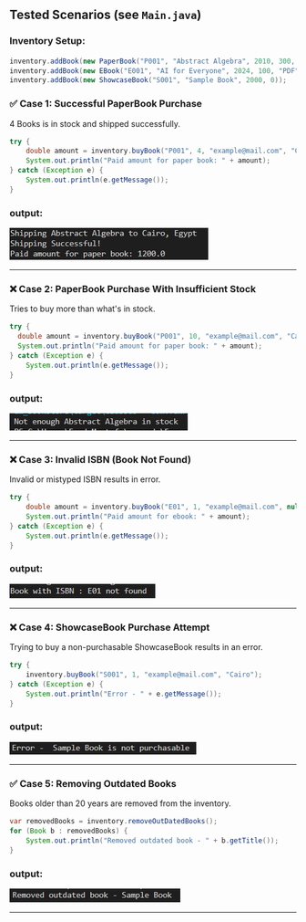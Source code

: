 ## Tested Scenarios (see `Main.java`)

### Inventory Setup:

```java
inventory.addBook(new PaperBook("P001", "Abstract Algebra", 2010, 300, 5));
inventory.addBook(new EBook("E001", "AI for Everyone", 2024, 100, "PDF"));
inventory.addBook(new ShowcaseBook("S001", "Sample Book", 2000, 0));
```

### ✅ Case 1: Successful PaperBook Purchase
4 Books is in stock and shipped successfully.

```java
try {
    double amount = inventory.buyBook("P001", 4, "example@mail.com", "Cairo, Egypt");
    System.out.println("Paid amount for paper book: " + amount);
} catch (Exception e) {
    System.out.println(e.getMessage());
}
```

### output:

![Paper Book Success](images/paperbook_success.png)

---

### ❌ Case 2: PaperBook Purchase With Insufficient Stock
Tries to buy more than what's in stock.

```java
try {
  double amount = inventory.buyBook("P001", 10, "example@mail.com", "Cairo, Egypt");
  System.out.println("Paid amount for paper book: " + amount);
} catch (Exception e) {
    System.out.println(e.getMessage());
}
```
### output:
![Insufficient Stock Error](images/paperbook_insufficient.png)

---

### ❌ Case 3: Invalid ISBN (Book Not Found)

Invalid or mistyped ISBN results in error.

```java
try {
    double amount = inventory.buyBook("E01", 1, "example@mail.com", null);
    System.out.println("Paid amount for ebook: " + amount);
} catch (Exception e) {
    System.out.println(e.getMessage());
}
```

### output:

![Invalid ISBN Error](images/invalid_isbn.png)

---

### ❌ Case 4: ShowcaseBook Purchase Attempt

Trying to buy a non-purchasable ShowcaseBook results in an error.

```java
try {
    inventory.buyBook("S001", 1, "example@mail.com", "Cairo");
} catch (Exception e) {
    System.out.println("Error - " + e.getMessage());
}
```

### output:

![Showcase Error](images/showcase_error.png)

---

### ✅ Case 5: Removing Outdated Books

Books older than 20 years are removed from the inventory.

```java
var removedBooks = inventory.removeOutDatedBooks();
for (Book b : removedBooks) {
    System.out.println("Removed outdated book - " + b.getTitle());
}
```

### output:

![Remove Outdated Book](images/remove_outdated.png)

---